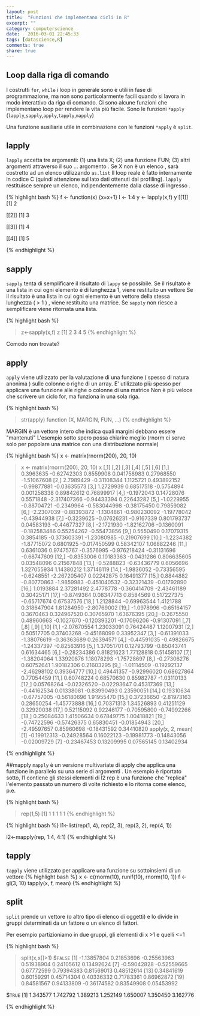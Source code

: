 ```yaml
---
layout: post
title:  "Funzioni che implementano cicli in R"
excerpt: ""
category: computerscience
date:   2016-03-01 22:45:33
tags: [datascience,R]
comments: true
share: true
---
```



## Loop dalla riga di comando

I costrutti  `for`, `while` i loop in generale sono è utili in fase di programmazione, ma non sono particolarmente facili quando si lavora in modo interattivo da riga di comando. Ci sono alcune funzioni che implementano loop per rendere la vita più facile. Sono le funzioni `*apply` (`lapply`,`sapply`,`apply`,`tapply`,`mapply`)

Una funzione ausiliaria utile in combinazione con le funzioni `*apply` è `split`.

## lapply
`lapply` accetta tre argomenti: (1) una lista X; (2) una funzione FUN; (3) altri argomenti attraverso il suo ... argomento . Se X non è un elenco , sarà costretto ad un elenco utilizzando `as.list`
Il loop reale è fatto internamente in codice C (quindi attenzione sul lato dati ottenuti dal profiling).
`lapply` restituisce sempre un elenco, indipendentemente dalla classe di ingresso .


{% highlight bash %}
f <- function(x) {x=x+1}
l <- 1:4
y <- lapply(x,f)
y
[[1]]
[1] 2

[[2]]
[1] 3

[[3]]
[1] 4

[[4]]
[1] 5

{% endhighlight %}


## sapply
`sapply` tenta di semplificare il risultato di `lappy` se possibile.
Se il risultato è una lista in cui ogni elemento è di lunghezza 1, viene restituito un vettore
Se il risultato è una lista in cui ogni elemento è un vettore della stessa lunghezza ( > 1 ) , viene restituita una matrice.
Se `sapply` non riesce a semplificare viene ritornata  una lista.

{% highlight bash %}
> z<-sapply(x,f)
> z
[1] 2 3 4 5
{% endhighlight %}

Comodo non trovate?

## apply
`apply` viene utilizzato per la valutazione di una funzione ( spesso di natura anonima ) sulle colonne o righe di un array.
E' utilizzato più spesso per applicare una funzione alle righe o colonne di una matrice
Non è più veloce che scrivere un ciclo for, ma funziona in una sola riga.

{% highlight bash %}
> str(apply)
function (X, MARGIN, FUN, ...) 
{% endhighlight %}

MARGIN è un vettore intero che indica quali margini debbano essere "mantenuti"
L'esempio sotto spero possa chiarire meglio (rnorm ci serve solo per popolare una matrice con una distribuzione normale)

{% highlight bash %}
x <- matrix(rnorm(200), 20, 10)
> x <- matrix(rnorm(200), 20, 10)
> x
            [,1]        [,2]       [,3]         [,4]        [,5]        [,6]
 [1,]  0.3963635 -0.62742303  0.8559908  0.041758983  0.27968550 -1.51067608
 [2,]  2.7989429 -0.31108344  1.1125721  0.493892152 -0.99877881 -0.03635573
 [3,]  1.2729939  0.68517518 -0.5754894  0.001258338  0.89842612  0.76899917
 [4,] -0.1972043  0.14728076  0.5571848 -2.317407366 -0.94433394  0.22643282
 [5,] -1.0229955 -0.88704721 -0.2349964 -0.583044998 -0.38175450  0.79859082
 [6,] -2.2307039 -0.88393872 -1.1304861 -0.980230092 -1.19778042 -0.43944938
 [7,] -0.3239625 -0.07626231 -0.9167339  0.801793737  0.04583193 -0.44677327
 [8,] -2.1721930 -1.82162706 -0.1360091 -0.182583486  0.55254262 -0.55473856
 [9,]  0.5550490  0.17079315  0.3854185 -0.373603391 -1.23080985 -0.21907699
[10,] -1.2234382 -1.87715072  0.6801925 -0.017450599  0.58342107  1.06882246
[11,]  0.6361036  0.97475767 -0.3576995 -0.976218424 -0.31131696 -0.68747609
[12,] -0.8353006  0.10183363 -0.0431286  0.806635605  0.03548096  0.21567848
[13,] -0.5288823 -0.63436779  0.6056696  1.327055934  1.14380212  1.37146119
[14,] -1.9836052 -0.73356595 -0.6248551 -2.267205407  0.02242875  0.16491377
[15,]  0.8844882 -0.80770863 -1.9859983 -0.451040532 -0.32321439 -0.01792890
[16,]  1.0193884  2.37281492  2.4778778 -0.360414709 -2.43461189  0.30425171
[17,] -0.8749364  0.08347713  0.8584569  0.517227375 -0.65717674  0.67537576
[18,]  1.2128844 -0.69963544  1.4121788  0.318647904  1.81284950 -2.80769002
[19,] -1.0978996 -0.65164157  0.3670463  0.324967520  0.30765970  1.63676395
[20,] -0.2675550  0.48960663 -0.1027670 -0.120393201 -0.17096206 -0.91307091
             [,7]        [,8]        [,9]       [,10]
 [1,] -2.07670554  1.23033091  0.76424487  1.12007931
 [2,]  0.50517705  0.37403268 -0.45168099  0.33952347
 [3,] -0.61391033 -1.38076619 -0.36363689  0.26394571
 [4,] -0.44591035 -0.49826675 -1.24337397 -0.82563916
 [5,]  1.37051701  0.12793799 -0.85043741  0.61634465
 [6,] -0.28234386  0.81821623  1.77128818  0.51458107
 [7,] -1.38204064  1.33920876  1.18078293 -1.75728697
 [8,] -0.27306276  0.60752641  1.90182306  0.21603295
 [9,] -1.01114509 -0.19292137 -2.46298102  0.39364777
[10,]  0.49441357 -0.92996020  0.68627864  0.77054459
[11,]  0.60748224  0.68570630  0.85982787 -1.03110133
[12,]  0.05768264 -0.02326520 -0.02293647  0.45317369
[13,] -0.44162534  0.01338081 -0.83990493  0.23590051
[14,]  0.19310634 -0.67757005 -0.56180696  1.91955470
[15,]  0.37236650 -2.81973163  0.28650254 -1.45773888
[16,]  0.70371313  1.34526893  0.41251129  0.32920038
[17,]  0.52115092  0.92246177 -0.70595800 -0.74992266
[18,]  0.25084633  1.41506634  0.67849775  1.00418821
[19,] -0.74722596 -0.57426375  0.65830451 -0.01854943
[20,] -2.49597657  0.85960698 -0.18431592  0.34410820
>  apply(x, 2, mean)
 [1] -0.19912313 -0.24928564  0.16022123 -0.19981773 -0.14843056 -0.02009729
 [7] -0.23467453  0.13209995  0.07565145  0.13402934

{% endhighlight %}

##mapply
`mapply` è un versione multivariate di apply che applica una funzione in parallelo su una serie di argomenti .
Un esempio è riportato sotto, l1 contiene gli stessi elementi di l2
rep è una funzione che "replica" l'elemento passato un numero di volte richiesto e lo ritorna come elenco, p.e.

{% highlight bash %}
> rep(1,5)
[1] 1 1 1 1 1
{% endhighlight %}

{% highlight bash %}
l1<-list(rep(1, 4), rep(2, 3), rep(3, 2), rep(4, 1))

l2<-mapply(rep, 1:4, 4:1)
{% endhighlight %}


## tapply
`tapply` viene utilizzato per applicare una funzione su sottoinsiemi di un vettore
{% highlight bash %}
x <- c(rnorm(10), runif(10), rnorm(10, 1))
f <- gl(3, 10)
tapply(x, f, mean)
{% endhighlight %}

## split
`split` prende un vettore (o altro tipo di elenco di oggetti) e lo divide in gruppi determinati da un fattore o un elenco di fattori.

Per esempio partizioniamo in due gruppi, gli elementi di x >1 e quelli <=1

{% highlight bash %}
> split(x,x[]>1)
$`FALSE`
 [1] -1.13857804  0.21853696 -0.25563963  0.51938904  0.24105612  0.13492624
 [7] -0.59042828 -0.52559665  0.67772599  0.79394383  0.81569013  0.48512614
[13]  0.34841619  0.60159291  0.45714304  0.40336332  0.71783361  0.86962872
[19]  0.84581567  0.94133809 -0.36174582  0.83549908  0.05453992

$`TRUE`
[1] 1.343577 1.742792 1.389213 1.252149 1.650007 1.350450 3.162776

{% endhighlight %}




